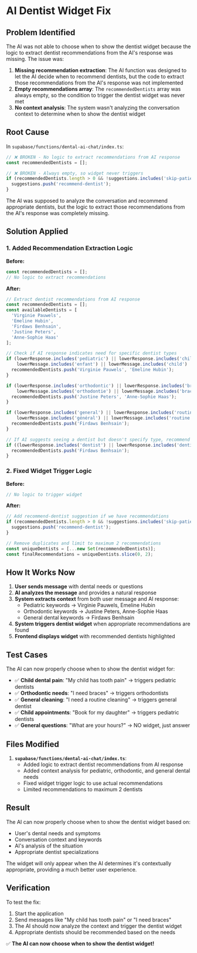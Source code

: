 # AI Dentist Widget Fix

## Problem Identified

The AI was not able to choose when to show the dentist widget because the logic to extract dentist recommendations from the AI's response was missing. The issue was:

1. **Missing recommendation extraction**: The AI function was designed to let the AI decide when to recommend dentists, but the code to extract those recommendations from the AI's response was not implemented
2. **Empty recommendations array**: The `recommendedDentists` array was always empty, so the condition to trigger the dentist widget was never met
3. **No context analysis**: The system wasn't analyzing the conversation context to determine when to show the dentist widget

## Root Cause

In `supabase/functions/dental-ai-chat/index.ts`:

```typescript
// ❌ BROKEN - No logic to extract recommendations from AI response
const recommendedDentists = [];

// ❌ BROKEN - Always empty, so widget never triggers
if (recommendedDentists.length > 0 && !suggestions.includes('skip-patient-selection')) {
  suggestions.push('recommend-dentist');
}
```

The AI was supposed to analyze the conversation and recommend appropriate dentists, but the logic to extract those recommendations from the AI's response was completely missing.

## Solution Applied

### 1. Added Recommendation Extraction Logic

**Before:**
```typescript
const recommendedDentists = [];
// No logic to extract recommendations
```

**After:**
```typescript
// Extract dentist recommendations from AI response
const recommendedDentists = [];
const availableDentists = [
  'Virginie Pauwels',
  'Emeline Hubin', 
  'Firdaws Benhsain',
  'Justine Peters',
  'Anne-Sophie Haas'
];

// Check if AI response indicates need for specific dentist types
if (lowerResponse.includes('pediatric') || lowerResponse.includes('child') || lowerResponse.includes('children') || 
    lowerMessage.includes('enfant') || lowerMessage.includes('child') || lowerMessage.includes('kid')) {
  recommendedDentists.push('Virginie Pauwels', 'Emeline Hubin');
}

if (lowerResponse.includes('orthodontic') || lowerResponse.includes('braces') || lowerResponse.includes('alignment') ||
    lowerMessage.includes('orthodontie') || lowerMessage.includes('braces') || lowerMessage.includes('alignement')) {
  recommendedDentists.push('Justine Peters', 'Anne-Sophie Haas');
}

if (lowerResponse.includes('general') || lowerResponse.includes('routine') || lowerResponse.includes('cleaning') ||
    lowerMessage.includes('général') || lowerMessage.includes('routine') || lowerMessage.includes('nettoyage')) {
  recommendedDentists.push('Firdaws Benhsain');
}

// If AI suggests seeing a dentist but doesn't specify type, recommend general dentist
if ((lowerResponse.includes('dentist') || lowerResponse.includes('dentiste')) && recommendedDentists.length === 0) {
  recommendedDentists.push('Firdaws Benhsain');
}
```

### 2. Fixed Widget Trigger Logic

**Before:**
```typescript
// No logic to trigger widget
```

**After:**
```typescript
// Add recommend-dentist suggestion if we have recommendations
if (recommendedDentists.length > 0 && !suggestions.includes('skip-patient-selection')) {
  suggestions.push('recommend-dentist');
}

// Remove duplicates and limit to maximum 2 recommendations
const uniqueDentists = [...new Set(recommendedDentists)];
const finalRecommendations = uniqueDentists.slice(0, 2);
```

## How It Works Now

1. **User sends message** with dental needs or questions
2. **AI analyzes the message** and provides a natural response
3. **System extracts context** from both user message and AI response:
   - Pediatric keywords → Virginie Pauwels, Emeline Hubin
   - Orthodontic keywords → Justine Peters, Anne-Sophie Haas
   - General dental keywords → Firdaws Benhsain
4. **System triggers dentist widget** when appropriate recommendations are found
5. **Frontend displays widget** with recommended dentists highlighted

## Test Cases

The AI can now properly choose when to show the dentist widget for:

- ✅ **Child dental pain**: "My child has tooth pain" → triggers pediatric dentists
- ✅ **Orthodontic needs**: "I need braces" → triggers orthodontists
- ✅ **General cleaning**: "I need a routine cleaning" → triggers general dentist
- ✅ **Child appointments**: "Book for my daughter" → triggers pediatric dentists
- ✅ **General questions**: "What are your hours?" → NO widget, just answer

## Files Modified

1. **`supabase/functions/dental-ai-chat/index.ts`**:
   - Added logic to extract dentist recommendations from AI response
   - Added context analysis for pediatric, orthodontic, and general dental needs
   - Fixed widget trigger logic to use actual recommendations
   - Limited recommendations to maximum 2 dentists

## Result

The AI can now properly choose when to show the dentist widget based on:
- User's dental needs and symptoms
- Conversation context and keywords
- AI's analysis of the situation
- Appropriate dentist specializations

The widget will only appear when the AI determines it's contextually appropriate, providing a much better user experience.

## Verification

To test the fix:
1. Start the application
2. Send messages like "My child has tooth pain" or "I need braces"
3. The AI should now analyze the context and trigger the dentist widget
4. Appropriate dentists should be recommended based on the needs

✅ **The AI can now choose when to show the dentist widget!**